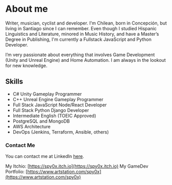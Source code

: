 # About me
Writer, musician, cyclist and developer. I'm Chilean, born in Concepción, but living in Santiago since I can remember. Even though I studied Hispanic Linguistics and Literature, minored in Music History, and have a Master’s Degree in Publishing, I'm currently a Fullstack JavaScript and Python Developer.

I’m very passionate about everything that involves Game Development (Unity and Unreal Engine) and Home Automation. I am always in the lookout for new knowledge.

## Skills
- C# Unity Gameplay Programmer
- C++ Unreal Engine Gameplay Programmer
- Full Stack JavaScript Node/React Developer
- Full Stack Python Django Developer
- Intermediate English (TOEIC Approved)
- PostgreSQL and MongoDB
- AWS Architecture
- DevOps (Jenkins, Terraform, Ansible, others) 

### Contact Me
You can contact me at LinkedIn [here](https://www.linkedin.com/in/francisco-v-diaz/ "aquí").

My Itchio: [https://spy0x.itch.io](https://spy0x.itch.io)
My GameDev Portfolio: [https://www.artstation.com/spy0x](https://www.artstation.com/spy0x)

